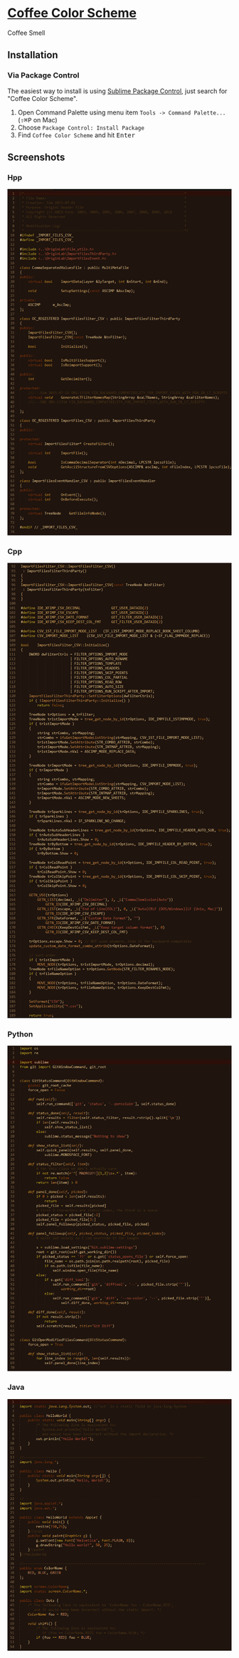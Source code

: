 # [Coffee Color Scheme](https://packagecontrol.io/packages/Coffee%20Color%20Scheme)

Coffee Smell

## Installation

### Via Package Control

The easiest way to install is using [Sublime Package Control](https://packagecontrol.io/installation), just search for "Coffee Color Scheme".

1. Open Command Palette using menu item `Tools -> Command Palette...` (<kbd>⇧</kbd><kbd>⌘</kbd><kbd>P</kbd> on Mac)
2. Choose `Package Control: Install Package`
3. Find `Coffee Color Scheme` and hit <kbd>Enter</kbd>

## Screenshots

### Hpp

![Hpp](https://raw.githubusercontent.com/watergear/sublime-coffee-color-scheme/master/screenshots/hpp.png)

### Cpp

![Cpp](https://raw.githubusercontent.com/watergear/sublime-coffee-color-scheme/master/screenshots/cpp.png)

### Python

![Python](https://raw.githubusercontent.com/watergear/sublime-coffee-color-scheme/master/screenshots/python.png)

### Java

![Java](https://raw.githubusercontent.com/watergear/sublime-coffee-color-scheme/master/screenshots/java.png)